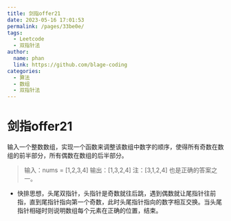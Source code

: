 ```yaml
---
title: 剑指offer21
date: 2023-05-16 17:01:53
permalink: /pages/33be0e/
tags: 
  - Leetcode
  - 双指针法
author: 
  name: phan
  link: https://github.com/blage-coding
categories: 
  - 算法
  - 数组
  - 双指针法
---
```

# 剑指offer21
输入一个整数数组，实现一个函数来调整该数组中数字的顺序，使得所有奇数在数组的前半部分，所有偶数在数组的后半部分。
> 输入：nums = [1,2,3,4]
> 输出：[1,3,2,4] 
> 注：[3,1,2,4] 也是正确的答案之一。

- 快排思想，头尾双指针，头指针是奇数就往后跳，遇到偶数就让尾指针往前指，直到尾指针指向第一个奇数，此时头尾指针指向的数字相互交换。当头尾指针相碰时则说明数组每个元素在正确的位置，结束。